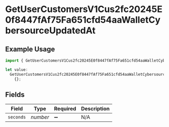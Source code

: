 # GetUserCustomersV1Cus2fc20245E0f8447fAf75Fa651cfd54aaWalletCybersourceUpdatedAt

## Example Usage

```typescript
import { GetUserCustomersV1Cus2fc20245E0f8447fAf75Fa651cfd54aaWalletCybersourceUpdatedAt } from "@dhaba/safepay-ts/models/operations";

let value:
  GetUserCustomersV1Cus2fc20245E0f8447fAf75Fa651cfd54aaWalletCybersourceUpdatedAt =
    {};
```

## Fields

| Field              | Type               | Required           | Description        |
| ------------------ | ------------------ | ------------------ | ------------------ |
| `seconds`          | *number*           | :heavy_minus_sign: | N/A                |